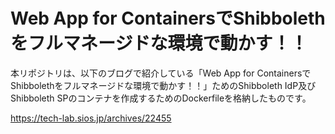 # Web App for ContainersでShibbolethをフルマネージドな環境で動かす！！

本リポジトリは、以下のブログで紹介している「Web App for ContainersでShibbolethをフルマネージドな環境で動かす！！」ためのShibboleth IdP及びShibboleth SPのコンテナを作成するためのDockerfileを格納したものです。

https://tech-lab.sios.jp/archives/22455
